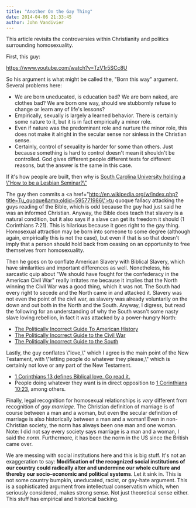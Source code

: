 ```yaml
---
title: "Another On the Gay Thing"
date: 2014-04-06 21:33:45
author: John Vandivier
---
```




This article revisits the controversies within Christianity and politics surrounding homosexuality.

First, this guy:

https://www.youtube.com/watch?v=TzV1r5SCc8U

So his argument is what might be called the, \"Born this way\" argument. Several problems here:
<ul>
	<li>We are born uneducated, is education bad? We are born naked, are clothes bad? We are born one way, should we stubbornly refuse to change or learn any of life's lessons?</li>
	<li>Empirically, sexually is largely a learned behavior. There is certainly some nature to it, but it is in fact empirically a minor role.</li>
	<li>Even if nature was the predominant role and nurture the minor role, this does not make it alright in the secular sense nor sinless in the Christian sense.</li>
	<li>Certainly, control of sexuality is harder for some than others. Just because something is hard to control doesn't mean it shouldn't be controlled. God gives different people different tests for different reasons, but the answer is the same in this case.</li>
</ul>
If it's how people are built, then why is <a href=\"http://townhall.com/tipsheet/sarahjeanseman/2014/03/31/south-carolina-universty-holds-how-to-be-a-lesbian-seminar-uses-taxpayer-dollars-n1817202\">South Carolina University holding a \"How to be a Lesbian Seminar?\"</a>

The guy then commits a <a href=\"http://en.wikipedia.org/w/index.php?title=Tu_quoque&amp;oldid=595771986\">tu quoque fallacy</a> attacking the guys reading of the Bible, which is odd because the guy had just said he was an informed Christian. Anyway, the Bible does teach that slavery is a natural condition, but it also says if a slave can get its freedom it should (1 Corinthians 7:21). This is hilarious because it goes right to the gay thing. Homosexual attraction may be born into someone to some degree (although again, empirically this is not the case), but even if that is so that doesn't imply that a person should hold back from ceasing on an opportunity to free themselves from homosexuality.

Then he goes on to conflate American Slavery with Biblical Slavery, which have similarities and important differences as well. Nonetheless, his sarcastic quip about \"We should have fought for the confederacy in the American Civil War\" really irritates me because it implies that the North winning the Civil War was a good thing, which it was not. The South had every right to secede and the North came in and attacked it. Slavery was not even the point of the civil war, as slavery was already voluntarily on the down and out both in the North and the South. Anyway, I digress, but read the following for an understanding of why the South wasn't some nasty slave loving rebellion, in fact it was attacked by a power-hungry North:
<ul>
	<li><a href=\"http://www.amazon.com/Politically-Incorrect-Guide-American-History-ebook/dp/B007NN8FAY/ref=sr_1_3?s=books&amp;ie=UTF8&amp;qid=1396818956&amp;sr=1-3&amp;keywords=The+Politically+Incorrect+Guide+to+the+Civil+War\">The Politically Incorrect Guide To American History</a></li>
	<li><a href=\"http://www.amazon.com/Politically-Incorrect-Guide-South-Again/dp/1596985003/ref=sr_1_2?s=books&amp;ie=UTF8&amp;qid=1396818956&amp;sr=1-2&amp;keywords=The+Politically+Incorrect+Guide+to+the+Civil+War\">The Politically Incorrect Guide to the Civil War</a></li>
	<li><a href=\"http://www.amazon.com/Politically-Incorrect-Guide-South-Again/dp/1596985003/ref=sr_1_2?s=books&amp;ie=UTF8&amp;qid=1396818956&amp;sr=1-2&amp;keywords=The+Politically+Incorrect+Guide+to+the+Civil+War\">The Politically Incorrect Guide to the South</a></li>
</ul>
Lastly, the guy conflates \"love,\" which I agree is the main point of the New Testament, with \"letting people do whatever they please,\" which is certainly not love or any part of the New Testament.
<ul>
	<li><a href=\"http://www.biblegateway.com/passage/?search=1+Corinthians+13\">1 Corinthians 13 defines Biblical love. Go read it.</a></li>
	<li>People doing whatever they want is in direct opposition to <a href=\"http://www.biblegateway.com/passage/?search=1+Corinthians+10%3A23&amp;version=NASB\">1 Corinthians 10:23</a>, among others.</li>
</ul>
Finally, legal recognition for homosexual relationships is <em>very</em> different from recognition of <em>gay marriage</em>. The Christian definition of marriage is of course between a man and a woman, but even the secular definition of marriage is also historically between a man and a woman! Even in non-Christian society, the norm has always been one man and one woman. Note: I did not say every society says marriage is a man and a woman, I said the <em>norm</em>. Furthermore, it has been the norm in the US since the British came over.

We are messing with social institutions here and this is big stuff. It's not an exaggeration to say: <strong>M</strong><strong>odification of the recognized social institutions of our country could radically alter and undermine our whole culture and thereby our socio-economic and political systems</strong>. Let it sink in. This is not some country bumpkin, uneducated, racist, or gay-hate argument. This is a sophisticated argument from intellectual conservatism which, when seriously considered, makes strong sense. Not just theoretical sense either. This stuff has empirical and historical backing.
